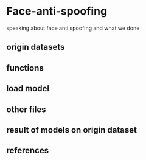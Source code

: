 # Face-anti-spoofing
speaking about face anti spoofing and what we done

## origin datasets

## functions

## load model

## other files

## result of models on origin dataset

## references

